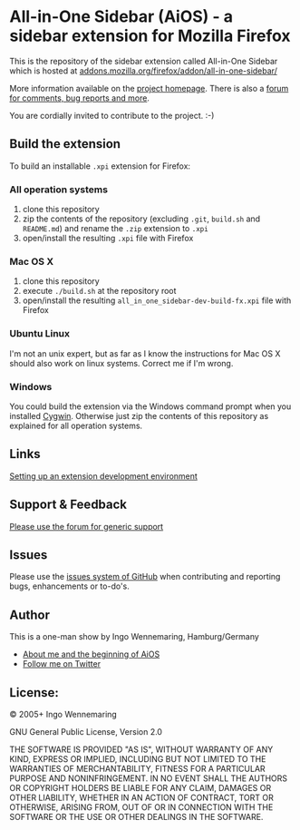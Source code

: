 All-in-One Sidebar (AiOS) - a sidebar extension for Mozilla Firefox
===================================================================

This is the repository of the sidebar extension called All-in-One Sidebar which is hosted at [addons.mozilla.org/firefox/addon/all-in-one-sidebar/](https://addons.mozilla.org/firefox/addon/all-in-one-sidebar/)

More information available on the [project homepage](http://firefox.exxile.net/aios/index.php). There is also a [forum for comments, bug reports and more](http://firefox.exxile.net/forum/).

You are cordially invited to contribute to the project. :-)


Build the extension
-------------------

To build an installable `.xpi` extension for Firefox:

### All operation systems

1. clone this repository
2. zip the contents of the repository (excluding `.git`, `build.sh` and `README.md`) and rename the `.zip` extension to `.xpi`
3. open/install the resulting `.xpi` file with Firefox

### Mac OS X

1. clone this repository
2. execute `./build.sh` at the repository root
3. open/install the resulting `all_in_one_sidebar-dev-build-fx.xpi` file with Firefox

### Ubuntu Linux

I'm not an unix expert, but as far as I know the instructions for Mac OS X should also work on linux systems. Correct me if I'm wrong.

### Windows

You could build the extension via the Windows command prompt when you installed [Cygwin](http://cygwin.com). Otherwise just zip the contents of this repository as explained for all operation systems.


Links
-----

[Setting up an extension development environment](https://developer.mozilla.org/docs/Setting_up_extension_development_environment)


Support & Feedback
------------------

[Please use the forum for generic support](http://firefox.exxile.net/forum/)


Issues
-------

Please use the [issues system of GitHub](https://github.com/AddonLab/AiOS/issues?state=open) when contributing and reporting bugs, enhancements or to-do's.


Author
------

This is a one-man show by Ingo Wennemaring, Hamburg/Germany

* [About me and the beginning of AiOS](https://addons.mozilla.org/firefox/addon/all-in-one-sidebar/developers)
* [Follow me on Twitter](https://twitter.com/addonlab)


License:
--------

&copy; 2005+ Ingo Wennemaring

GNU General Public License, Version 2.0

THE SOFTWARE IS PROVIDED "AS IS", WITHOUT WARRANTY OF ANY KIND, EXPRESS OR IMPLIED, INCLUDING BUT NOT LIMITED TO THE WARRANTIES OF MERCHANTABILITY, FITNESS FOR A PARTICULAR PURPOSE AND NONINFRINGEMENT. IN NO EVENT SHALL THE AUTHORS OR COPYRIGHT HOLDERS BE LIABLE FOR ANY CLAIM, DAMAGES OR OTHER LIABILITY, WHETHER IN AN ACTION OF CONTRACT, TORT OR OTHERWISE, ARISING FROM, OUT OF OR IN CONNECTION WITH THE SOFTWARE OR THE USE OR OTHER DEALINGS IN THE SOFTWARE.